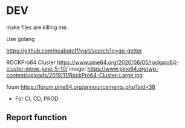 # DEV

make files are killing me.

Use golang

https://github.com/ncabatoff/yurt/search?q=go-getter

ROCKPro64 Cluster
https://www.pine64.org/2020/06/05/rockpro64-cluster-move-june-5-10/
image: https://www.pine64.org/wp-content/uploads/2019/11/RockPro64-Cluster-Large.jpg

foum
https://forum.pine64.org/announcements.php?aid=38

- For CI, CD, PROD

## Report function

